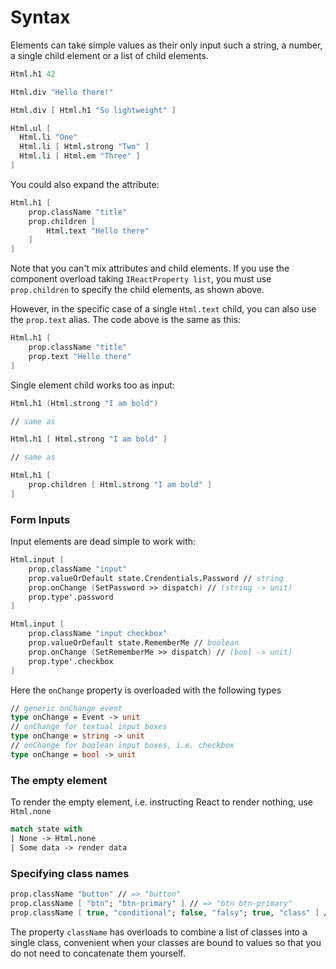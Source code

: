# Syntax

Elements can take simple values as their only input such a string, a number, a single child element or a list of child elements.

```fs
Html.h1 42

Html.div "Hello there!"

Html.div [ Html.h1 "So lightweight" ]

Html.ul [
  Html.li "One"
  Html.li [ Html.strong "Two" ]
  Html.li [ Html.em "Three" ]
]
```
You could also expand the attribute:
```fs
Html.h1 [
    prop.className "title"
    prop.children [
        Html.text "Hello there"
    ]
]
```
Note that you can't mix attributes and child elements. If you use the component overload taking `IReactProperty list`, you must use `prop.children` to specify the child elements, as shown above.

However, in the specific case of a single `Html.text` child, you can also use the `prop.text` alias. The code above is the same as this:
```fs
Html.h1 [
    prop.className "title"
    prop.text "Hello there"
]
```
Single element child works too as input:
```fs
Html.h1 (Html.strong "I am bold")

// same as

Html.h1 [ Html.strong "I am bold" ]

// same as

Html.h1 [
    prop.children [ Html.strong "I am bold" ]
]
```

### Form Inputs

Input elements are dead simple to work with:

```fs
Html.input [
    prop.className "input"
    prop.valueOrDefault state.Crendentials.Password // string
    prop.onChange (SetPassword >> dispatch) // (string -> unit)
    prop.type'.password
]

Html.input [
    prop.className "input checkbox"
    prop.valueOrDefault state.RememberMe // boolean
    prop.onChange (SetRememberMe >> dispatch) // (bool -> unit)
    prop.type'.checkbox
]
```
Here the `onChange` property is overloaded with the following types
```fs
// generic onChange event
type onChange = Event -> unit
// onChange for textual input boxes
type onChange = string -> unit
// onChange for boolean input boxes, i.e. checkbox
type onChange = bool -> unit
```

### The empty element

To render the empty element, i.e. instructing React to render nothing, use `Html.none`
```fs
match state with
| None -> Html.none
| Some data -> render data
```

### Specifying class names

```fs
prop.className "button" // => "button"
prop.className [ "btn"; "btn-primary" ] // => "btn btn-primary"
prop.className [ true, "conditional"; false, "falsy"; true, "class" ] // => "conditional class"
```

The property `className` has overloads to combine a list of classes into a single class, convenient when your classes are bound to values so that you do not need to concatenate them yourself.
